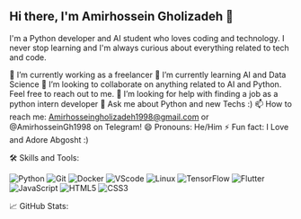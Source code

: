 ## Hi there, I'm Amirhossein Gholizadeh 👋

I'm a Python developer and AI student who loves coding and technology. I never stop learning and I'm always curious about everything related to tech and code. 

🔭 I’m currently working as a freelancer
🌱 I’m currently learning AI and Data Science
👯 I’m looking to collaborate on anything related to AI and Python. Feel free to reach out to me.
🤔 I’m looking for help with finding a job as a python intern developer
💬 Ask me about Python and new Techs :)
📫 How to reach me: Amirhosseingholizadeh1998@gmail.com or @AmirhosseinGh1998 on Telegram!
😄 Pronouns: He/Him
⚡ Fun fact: I Love and Adore Abgosht :)

🛠️ Skills and Tools:

![Python](https://img.shields.io/badge/python-yellow)
![Git](https://img.shields.io/badge/git-red)
![Docker](https://img.shields.io/badge/)
![VScode](https://img.shields.io/badge/)
![Linux](https://img.shields.io/badge/)
![TensorFlow](https://img.shields.io/badge/)
![Flutter](https://img.shields.io/badge/)
![JavaScript](https://img.shields.io/badge/)
![HTML5](https://img.shields.io/badge/)
![CSS3](https://img.shields.io/badge/)

📈 GitHub Stats:
